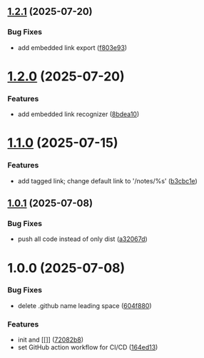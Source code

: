 ## [1.2.1](https://github.com/mjrt/markdown-it-bi-directional-links/compare/v1.2.0...v1.2.1) (2025-07-20)


### Bug Fixes

* add embedded link export ([f803e93](https://github.com/mjrt/markdown-it-bi-directional-links/commit/f803e93779d3281ec0d53c24076daeac6fa76d67))

# [1.2.0](https://github.com/mjrt/markdown-it-bi-directional-links/compare/v1.1.0...v1.2.0) (2025-07-20)


### Features

* add embedded link recognizer ([8bdea10](https://github.com/mjrt/markdown-it-bi-directional-links/commit/8bdea1039c9641d9b878918f9ebd087ab1f7ad4f))

# [1.1.0](https://github.com/mjrt/markdown-it-bi-directional-links/compare/v1.0.1...v1.1.0) (2025-07-15)


### Features

* add tagged link; change default link to '/notes/%s' ([b3cbc1e](https://github.com/mjrt/markdown-it-bi-directional-links/commit/b3cbc1efb0176016064cdb083f5d9f931d2c95bf))

## [1.0.1](https://github.com/mjrt/markdown-it-bi-directional-links/compare/v1.0.0...v1.0.1) (2025-07-08)


### Bug Fixes

* push all code instead of only dist ([a32067d](https://github.com/mjrt/markdown-it-bi-directional-links/commit/a32067d66d274bd7cfa690f0794a40b610a8fdc8))

# 1.0.0 (2025-07-08)


### Bug Fixes

* delete .github name leading space ([604f880](https://github.com/mjrt/markdown-it-bi-directional-links/commit/604f880c53d76c6f6dacb8f30369548324bb7072))


### Features

* init and [[]] ([72082b8](https://github.com/mjrt/markdown-it-bi-directional-links/commit/72082b81bd327791d9131e7b225837cb8f94ebe9))
* set GitHub action workflow for CI/CD ([164ed13](https://github.com/mjrt/markdown-it-bi-directional-links/commit/164ed13969061ef3424573591a68a1b0b471418d))
